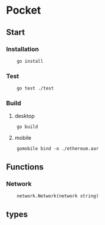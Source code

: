 # Pocket

## Start
### Installation
```
    go install
```
### Test
```
    go test ./test
```

### Build
1. desktop
```
    go build
```

2. mobile
```
    gomobile bind -o ./ethereum.aar
```


## Functions
### Network
```
    network.Network(network string)
```

## types